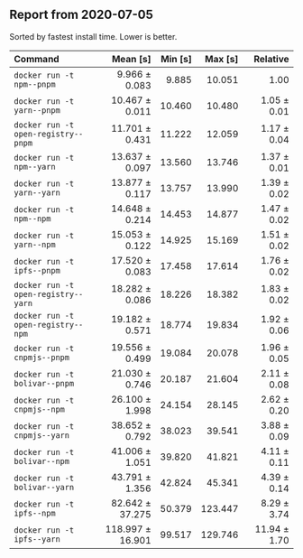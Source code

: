 ## Report from 2020-07-05

Sorted by fastest install time. Lower is better.


| Command | Mean [s] | Min [s] | Max [s] | Relative |
|:---|---:|---:|---:|---:|
| `docker run -t npm--pnpm` | 9.966 ± 0.083 | 9.885 | 10.051 | 1.00 |
| `docker run -t yarn--pnpm` | 10.467 ± 0.011 | 10.460 | 10.480 | 1.05 ± 0.01 |
| `docker run -t open-registry--pnpm` | 11.701 ± 0.431 | 11.222 | 12.059 | 1.17 ± 0.04 |
| `docker run -t npm--yarn` | 13.637 ± 0.097 | 13.560 | 13.746 | 1.37 ± 0.01 |
| `docker run -t yarn--yarn` | 13.877 ± 0.117 | 13.757 | 13.990 | 1.39 ± 0.02 |
| `docker run -t npm--npm` | 14.648 ± 0.214 | 14.453 | 14.877 | 1.47 ± 0.02 |
| `docker run -t yarn--npm` | 15.053 ± 0.122 | 14.925 | 15.169 | 1.51 ± 0.02 |
| `docker run -t ipfs--pnpm` | 17.520 ± 0.083 | 17.458 | 17.614 | 1.76 ± 0.02 |
| `docker run -t open-registry--yarn` | 18.282 ± 0.086 | 18.226 | 18.382 | 1.83 ± 0.02 |
| `docker run -t open-registry--npm` | 19.182 ± 0.571 | 18.774 | 19.834 | 1.92 ± 0.06 |
| `docker run -t cnpmjs--pnpm` | 19.556 ± 0.499 | 19.084 | 20.078 | 1.96 ± 0.05 |
| `docker run -t bolivar--pnpm` | 21.030 ± 0.746 | 20.187 | 21.604 | 2.11 ± 0.08 |
| `docker run -t cnpmjs--npm` | 26.100 ± 1.998 | 24.154 | 28.145 | 2.62 ± 0.20 |
| `docker run -t cnpmjs--yarn` | 38.652 ± 0.792 | 38.023 | 39.541 | 3.88 ± 0.09 |
| `docker run -t bolivar--npm` | 41.006 ± 1.051 | 39.820 | 41.821 | 4.11 ± 0.11 |
| `docker run -t bolivar--yarn` | 43.791 ± 1.356 | 42.824 | 45.341 | 4.39 ± 0.14 |
| `docker run -t ipfs--npm` | 82.642 ± 37.275 | 50.379 | 123.447 | 8.29 ± 3.74 |
| `docker run -t ipfs--yarn` | 118.997 ± 16.901 | 99.517 | 129.746 | 11.94 ± 1.70 |
